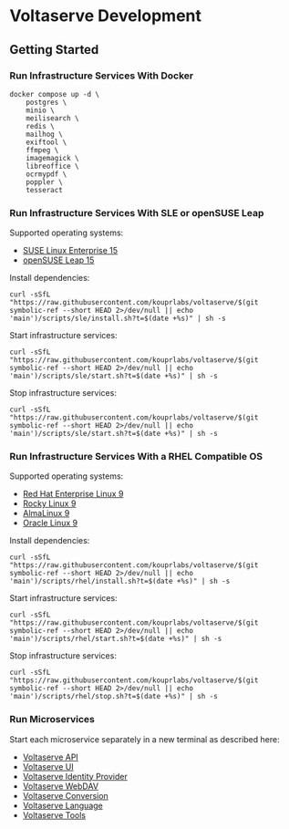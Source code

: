 # Voltaserve Development

## Getting Started

### Run Infrastructure Services With Docker

```shell
docker compose up -d \
    postgres \
    minio \
    meilisearch \
    redis \
    mailhog \
    exiftool \
    ffmpeg \
    imagemagick \
    libreoffice \
    ocrmypdf \
    poppler \
    tesseract
```

### Run Infrastructure Services With SLE or openSUSE Leap

Supported operating systems:

- [SUSE Linux Enterprise 15](https://www.suse.com/products/server)
- [openSUSE Leap 15](https://get.opensuse.org/leap)

Install dependencies:

```shell
curl -sSfL "https://raw.githubusercontent.com/kouprlabs/voltaserve/$(git symbolic-ref --short HEAD 2>/dev/null || echo 'main')/scripts/sle/install.sh?t=$(date +%s)" | sh -s
```

Start infrastructure services:

```shell
curl -sSfL "https://raw.githubusercontent.com/kouprlabs/voltaserve/$(git symbolic-ref --short HEAD 2>/dev/null || echo 'main')/scripts/sle/start.sh?t=$(date +%s)" | sh -s
```

Stop infrastructure services:

```shell
curl -sSfL "https://raw.githubusercontent.com/kouprlabs/voltaserve/$(git symbolic-ref --short HEAD 2>/dev/null || echo 'main')/scripts/sle/start.sh?t=$(date +%s)" | sh -s
```

### Run Infrastructure Services With a RHEL Compatible OS

Supported operating systems:

- [Red Hat Enterprise Linux 9](https://www.redhat.com/en/technologies/linux-platforms/enterprise-linux)
- [Rocky Linux 9](https://rockylinux.org)
- [AlmaLinux 9](https://almalinux.org)
- [Oracle Linux 9](https://www.oracle.com/linux)

Install dependencies:

```shell
curl -sSfL "https://raw.githubusercontent.com/kouprlabs/voltaserve/$(git symbolic-ref --short HEAD 2>/dev/null || echo 'main')/scripts/rhel/install.sh?t=$(date +%s)" | sh -s
```

Start infrastructure services:

```shell
curl -sSfL "https://raw.githubusercontent.com/kouprlabs/voltaserve/$(git symbolic-ref --short HEAD 2>/dev/null || echo 'main')/scripts/rhel/start.sh?t=$(date +%s)" | sh -s
```

Stop infrastructure services:

```shell
curl -sSfL "https://raw.githubusercontent.com/kouprlabs/voltaserve/$(git symbolic-ref --short HEAD 2>/dev/null || echo 'main')/scripts/rhel/stop.sh?t=$(date +%s)" | sh -s
```

### Run Microservices

Start each microservice separately in a new terminal as described here:

- [Voltaserve API](api/README.md)
- [Voltaserve UI](ui/README.md)
- [Voltaserve Identity Provider](idp/README.md)
- [Voltaserve WebDAV](webdav/README.md)
- [Voltaserve Conversion](conversion/README.md)
- [Voltaserve Language](language/README.md)
- [Voltaserve Tools](tools/README.md)
